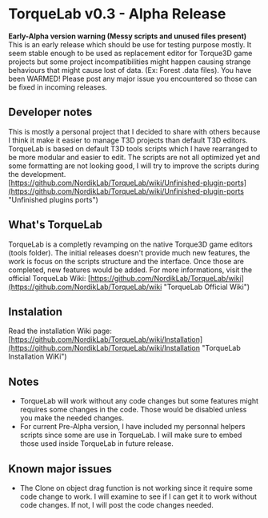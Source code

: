# TorqueLab v0.3 - Alpha Release
**Early-Alpha version warning (Messy scripts and unused files present)**
This is an early release which should be use for testing purpose mostly. It seem stable enough to be used as replacement editor for Torque3D game projects but some project incompatibilities might happen causing strange behaviours that might cause lost of data. (Ex: Forest .data files). You have been WARMED! Please post any major issue you encountered so those can be fixed in incoming releases.

## Developer notes
This is mostly a personal project that I decided to share with others because I think it make it easier to manage T3D projects than default T3D editors. TorqueLab is based on default T3D tools scripts which I have rearranged to be more modular and easier to edit. The scripts are not all optimized yet and some formatting are not looking good, I will try to improve the scripts during the development.
[https://github.com/NordikLab/TorqueLab/wiki/Unfinished-plugin-ports](https://github.com/NordikLab/TorqueLab/wiki/Unfinished-plugin-ports "Unfinished plugins ports")

## What's TorqueLab
TorqueLab is a completly revamping on the native Torque3D game editors (tools folder). The initial releases doesn't provide much new features, the work is focus on the scripts structure and the interface. Once those are completed, new features would be added.
For more informations, visit the official TorqueLab Wiki:
[https://github.com/NordikLab/TorqueLab/wiki](https://github.com/NordikLab/TorqueLab/wiki "TorqueLab Official Wiki")

## Instalation
Read the installation Wiki page:
[https://github.com/NordikLab/TorqueLab/wiki/Installation](https://github.com/NordikLab/TorqueLab/wiki/Installation "TorqueLab Installation WiKi")

## Notes
* TorqueLab will work without any code changes but some features might requires some changes in the code. Those would be disabled unless you make the needed changes.
* For current Pre-Alpha version, I have included my personnal helpers scripts since some are use in TorqueLab. I will make sure to embed those used inside TorqueLab in future release.

## Known major issues
* The Clone on object drag function is not working since it require some code change to work. I will examine to see if I can get it to work without code changes. If not, I will post the code changes needed. 
